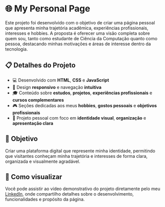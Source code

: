 # 🌐 My Personal Page

Este projeto foi desenvolvido com o objetivo de criar uma página pessoal que apresenta minha trajetória acadêmica, experiências profissionais, interesses e hobbies. A proposta é oferecer uma visão completa sobre quem sou, tanto como estudante de Ciência da Computação quanto como pessoa, destacando minhas motivações e áreas de interesse dentro da tecnologia.

## 📋 Detalhes do Projeto

- 💻 Desenvolvido com **HTML**, **CSS** e **JavaScript**
- 📱 Design **responsivo** e navegação **intuitiva**
- 🎓 Conteúdo sobre **estudos**, **projetos**, **experiências profissionais** e **cursos complementares**
- 🎮 Seções dedicadas aos meus **hobbies**, **gostos pessoais** e **objetivos profissionais**
- 🧠 Projeto pessoal com foco em **identidade visual**, **organização** e **apresentação clara**

## 🚀 Objetivo

Criar uma plataforma digital que represente minha identidade, permitindo que visitantes conheçam minha trajetória e interesses de forma clara, organizada e visualmente agradável.

## 📎 Como visualizar

Você pode assistir ao vídeo demonstrativo do projeto diretamente pelo meu [LinkedIn](https://www.linkedin.com/in/guilherme-de-andrade-bicudo-5637ab288/recent-activity/all/), onde compartilho detalhes sobre o desenvolvimento, funcionalidades e propósito da página.
